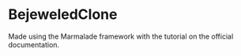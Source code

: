 # BejeweledClone
Made using the Marmalade framework with the tutorial on the official documentation.
